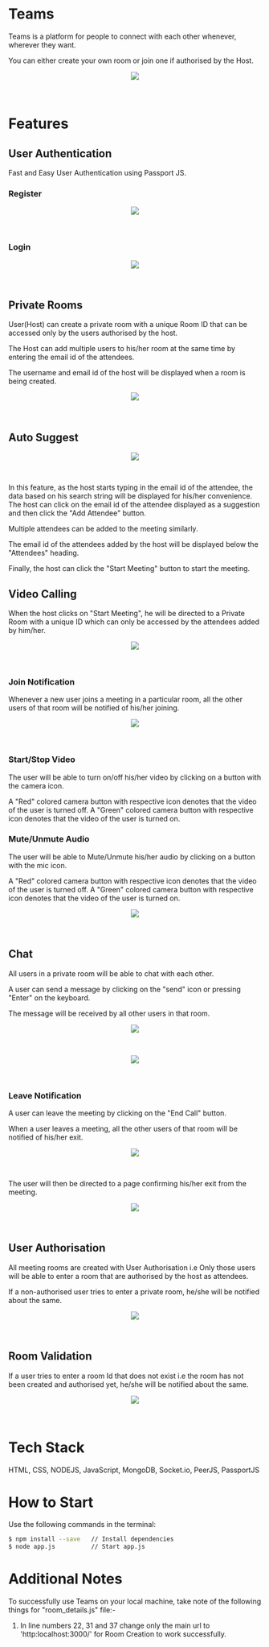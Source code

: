 <!-- # Teams-Clone
<h2>Teams</h2>
<p>Teams is a platform where people can connect from their comfort zones. You can create your own rooms or join one if authorised by the host.</P> -->

<h1>Teams</h2>

Teams is a platform for people to connect with each other whenever, wherever they want.

You can either create your own room or join one if authorised by the Host.

<p align="center">
    <img src="./public/assets/home.png">
</p>
<br>


# Features

## User Authentication

Fast and Easy User Authentication using Passport JS.

### Register

<p align="center">
    <img src="./public/assets/register.png">
</p>
<br>

### Login

<p align="center">
    <img src="./public/assets/login.png">
</p>
<br>

## Private Rooms

User(Host) can create a private room with a unique Room ID that can be accessed only by the users authorised by the host.

The Host can add multiple users to his/her room at the same time by entering the email id of the attendees.

The username and email id of the host will be displayed when a room is being created.

<p align="center">
    <img src="./public/assets/create_room.png">
</p>
<br>

## Auto Suggest

<p align="center">
    <img src="./public/assets/room_2.png">
</p>
<br>

In this feature, as the host starts typing in the email id of the attendee, the data based on his search string will be displayed for his/her convenience. The host can click on the email id of the attendee displayed as a suggestion and then click the "Add Attendee" button.

Multiple attendees can be added to the meeting similarly.

The email id of the attendees added by the host will be displayed below the "Attendees" heading.

Finally, the host can click the "Start Meeting" button to start the meeting.



## Video Calling

When the host clicks on "Start Meeting", he will be directed to a Private Room with a unique ID which can only be accessed by the attendees added by him/her.

<p align="center">
    <img src="./public/assets/start_meet.png">
</p>
<br>

### Join Notification

Whenever a new user joins a meeting in a particular room, all the other users of that room will be notified of his/her joining.

<p align="center">
    <img src="./public/assets/video_room_2.png">
</p>
<br>

### Start/Stop Video 

The user will be able to turn on/off his/her video by clicking on a button with the camera icon.

A "Red" colored camera button with respective icon denotes that the video of the user is turned off.
A "Green" colored camera button with respective icon denotes that the video of the user is turned on.

### Mute/Unmute Audio

The user will be able to Mute/Unmute his/her audio by clicking on a button with the mic icon.

A "Red" colored camera button with respective icon denotes that the video of the user is turned off.
A "Green" colored camera button with respective icon denotes that the video of the user is turned on.

<p align="center">
    <img src="./public/assets/video_func.png">
</p>
<br>


## Chat 

All users in a private room will be able to chat with each other.

A user can send a message by clicking on the "send" icon or pressing "Enter" on the keyboard.

The message will be received by all other users in that room.

<p align="center">
    <img src="./public/assets/video_room_3.png">
</p>
<br>

<p align="center">
    <img src="./public/assets/video_room_4.png">
</p>
<br>


### Leave Notification

A user can leave the meeting by clicking on the "End Call" button.

When a user leaves a meeting, all the other users of that room will be notified of his/her exit.

<p align="center">
    <img src="./public/assets/end_call_1.png">
</p>
<br>

The user will then be directed to a page confirming his/her exit from the meeting.

<p align="center">
    <img src="./public/assets/end_call.png">
</p>
<br>


## User Authorisation

All meeting rooms are created with User Authorisation i.e Only those users will be able to enter a room that are authorised by the host as attendees.

If a non-authorised user tries to enter a private room, he/she will be notified about the same.

<p align="center">
    <img src="./public/assets/no_access.png">
</p>
<br>


## Room Validation

If a user tries to enter a room Id that does not exist i.e the room has not been created and authorised yet, he/she will be notified about the same.

<p align="center">
    <img src="./public/assets/does_not_exist.png">
</p>
<br>


# Tech Stack

HTML, CSS, NODEJS, JavaScript, MongoDB, Socket.io, PeerJS, PassportJS


# How to Start

Use the following commands in the terminal:

```bash
$ npm install --save   // Install dependencies
$ node app.js          // Start app.js
```

# Additional Notes

To successfully use Teams on your local machine, take note of the following things for "room_details.js" file:-

1. In line numbers 22, 31 and 37 change only the main url to 'http:localhost:3000/' for Room Creation to work successfully.   